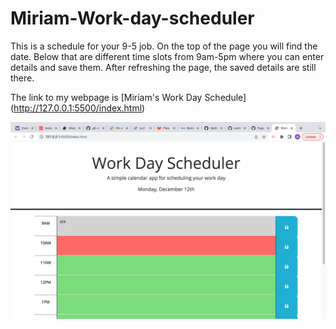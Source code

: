 # Miriam-Work-day-scheduler

This is a schedule for your 9-5 job. On the top of the page you will find the date. Below that are different time slots from 9am-5pm where you can enter details and save them. After refreshing the page, the saved details are still there. 

The link to my webpage is [Miriam's Work Day Schedule] (http://127.0.0.1:5500/index.html) 



![Miriam's Work Day Schedule](/assets/Screen%20Shot%202022-12-12%20at%2011.28.53%20PM.png "Miriam's Work Day Schedule")